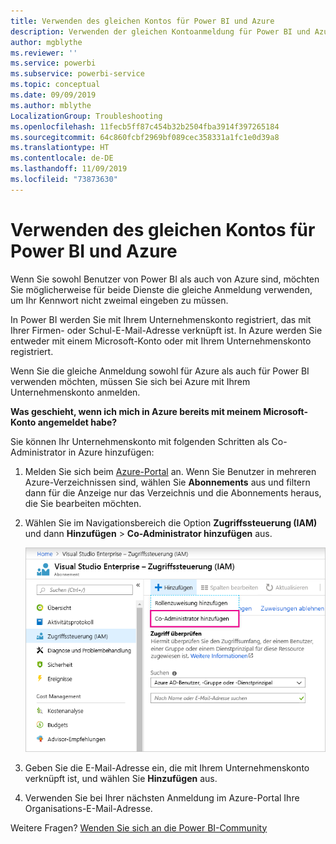 ```yaml
---
title: Verwenden des gleichen Kontos für Power BI und Azure
description: Verwenden der gleichen Kontoanmeldung für Power BI und Azure
author: mgblythe
ms.reviewer: ''
ms.service: powerbi
ms.subservice: powerbi-service
ms.topic: conceptual
ms.date: 09/09/2019
ms.author: mblythe
LocalizationGroup: Troubleshooting
ms.openlocfilehash: 11fecb5ff87c454b32b2504fba3914f397265184
ms.sourcegitcommit: 64c860fcbf2969bf089cec358331a1fc1e0d39a8
ms.translationtype: HT
ms.contentlocale: de-DE
ms.lasthandoff: 11/09/2019
ms.locfileid: "73873630"
---
```

# <a name="using-the-same-account-for-power-bi-and-azure"></a>Verwenden des gleichen Kontos für Power BI und Azure

Wenn Sie sowohl Benutzer von Power BI als auch von Azure sind, möchten Sie möglicherweise für beide Dienste die gleiche Anmeldung verwenden, um Ihr Kennwort nicht zweimal eingeben zu müssen.

In Power BI werden Sie mit Ihrem Unternehmenskonto registriert, das mit Ihrer Firmen- oder Schul-E-Mail-Adresse verknüpft ist.  In Azure werden Sie entweder mit einem Microsoft-Konto oder mit Ihrem Unternehmenskonto registriert.

Wenn Sie die gleiche Anmeldung sowohl für Azure als auch für Power BI verwenden möchten, müssen Sie sich bei Azure mit Ihrem Unternehmenskonto anmelden.

**Was geschieht, wenn ich mich in Azure bereits mit meinem Microsoft-Konto angemeldet habe?**

Sie können Ihr Unternehmenskonto mit folgenden Schritten als Co-Administrator in Azure hinzufügen:

1. Melden Sie sich beim [Azure-Portal](https://portal.azure.com/) an. Wenn Sie Benutzer in mehreren Azure-Verzeichnissen sind, wählen Sie **Abonnements** aus und filtern dann für die Anzeige nur das Verzeichnis und die Abonnements heraus, die Sie bearbeiten möchten.

1. Wählen Sie im Navigationsbereich die Option **Zugriffssteuerung (IAM)** und dann **Hinzufügen** \> **Co-Administrator hinzufügen** aus.

    ![Hinzufügen eines Co-Administrators im Azure-Portal](media/service-admin-how-to-use-the-same-account-as-azure/add-co-administrator.png)

1. Geben Sie die E-Mail-Adresse ein, die mit Ihrem Unternehmenskonto verknüpft ist, und wählen Sie **Hinzufügen** aus.

1. Verwenden Sie bei Ihrer nächsten Anmeldung im Azure-Portal Ihre Organisations-E-Mail-Adresse.

Weitere Fragen? [Wenden Sie sich an die Power BI-Community](https://community.powerbi.com/)
